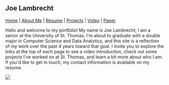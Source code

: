 ## **Joe Lambrecht** 
[Home](https://joelambrecht.github.io) | [About Me](https://joelambrecht.github.io/aboutMe) | [Resume](https://joelambrecht.github.io/resume) | [Projects](https://joelambrecht.github.io/projects) | [Video](https://joelambrecht.github.io/video) | [Paper](https://joelambrecht.github.io/paper)

Hello and welcome to my portfolio! My name is Joe Lambrecht; I am a senior at the University of St. Thomas. I'm about to graduate with a  double major in Computer Science and Data Analytics, and this site is a reflection of my work over the past 4 years toward that goal. I invite you to explore the links at the top of each page to see a video introduction, check out some projects I've worked on at St. Thomas, and learn a bit more about who I am. If you'd like to get in touch, my contact information is available on my resume.

<a href="https://joelambrecht.github.io/LambrechtJoeProfilePicture.JPG?raw=true"> <img src="https://joelambrecht.github.io/LambrechtJoeProfilePicture.JPG?raw=true"></a>
